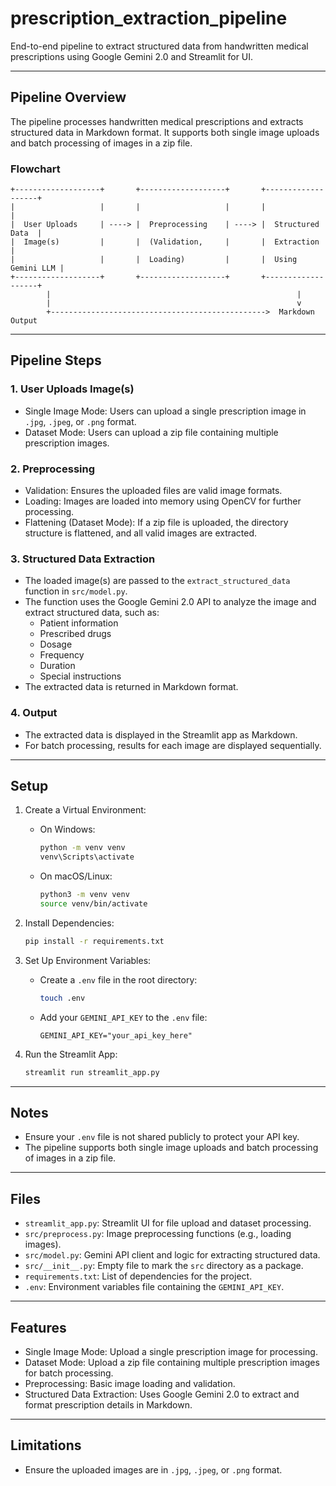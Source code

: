 # prescription_extraction_pipeline

End-to-end pipeline to extract structured data from handwritten medical prescriptions using Google Gemini 2.0 and Streamlit for UI.

---

## Pipeline Overview

The pipeline processes handwritten medical prescriptions and extracts structured data in Markdown format. It supports both single image uploads and batch processing of images in a zip file.

### Flowchart

```plaintext
+-------------------+       +-------------------+       +-------------------+
|                   |       |                   |       |                   |
|  User Uploads     | ----> |  Preprocessing    | ----> |  Structured Data  |
|  Image(s)         |       |  (Validation,     |       |  Extraction       |
|                   |       |  Loading)         |       |  Using Gemini LLM |
+-------------------+       +-------------------+       +-------------------+
        |                                                       |
        |                                                       v
        +------------------------------------------------>  Markdown Output
```

---

## Pipeline Steps

### 1. User Uploads Image(s)
   - Single Image Mode: Users can upload a single prescription image in `.jpg`, `.jpeg`, or `.png` format.
   - Dataset Mode: Users can upload a zip file containing multiple prescription images.

### 2. Preprocessing
   - Validation: Ensures the uploaded files are valid image formats.
   - Loading: Images are loaded into memory using OpenCV for further processing.
   - Flattening (Dataset Mode): If a zip file is uploaded, the directory structure is flattened, and all valid images are extracted.

### 3. Structured Data Extraction
   - The loaded image(s) are passed to the `extract_structured_data` function in `src/model.py`.
   - The function uses the Google Gemini 2.0 API to analyze the image and extract structured data, such as:
     - Patient information
     - Prescribed drugs
     - Dosage
     - Frequency
     - Duration
     - Special instructions
   - The extracted data is returned in Markdown format.

### 4. Output
   - The extracted data is displayed in the Streamlit app as Markdown.
   - For batch processing, results for each image are displayed sequentially.

---

## Setup

1. Create a Virtual Environment:
   - On Windows:
     ```bash
     python -m venv venv
     venv\Scripts\activate
     ```
   - On macOS/Linux:
     ```bash
     python3 -m venv venv
     source venv/bin/activate
     ```

2. Install Dependencies:
   ```bash
   pip install -r requirements.txt
   ```

3. Set Up Environment Variables:
   - Create a `.env` file in the root directory:
     ```bash
     touch .env
     ```
   - Add your `GEMINI_API_KEY` to the `.env` file:
     ```
     GEMINI_API_KEY="your_api_key_here"
     ```

4. Run the Streamlit App:
   ```bash
   streamlit run streamlit_app.py
   ```

---

## Notes
- Ensure your `.env` file is not shared publicly to protect your API key.
- The pipeline supports both single image uploads and batch processing of images in a zip file.

---

## Files

- `streamlit_app.py`: Streamlit UI for file upload and dataset processing.
- `src/preprocess.py`: Image preprocessing functions (e.g., loading images).
- `src/model.py`: Gemini API client and logic for extracting structured data.
- `src/__init__.py`: Empty file to mark the `src` directory as a package.
- `requirements.txt`: List of dependencies for the project.
- `.env`: Environment variables file containing the `GEMINI_API_KEY`.

---

## Features

- Single Image Mode: Upload a single prescription image for processing.
- Dataset Mode: Upload a zip file containing multiple prescription images for batch processing.
- Preprocessing: Basic image loading and validation.
- Structured Data Extraction: Uses Google Gemini 2.0 to extract and format prescription details in Markdown.

---

## Limitations

- Ensure the uploaded images are in `.jpg`, `.jpeg`, or `.png` format.
